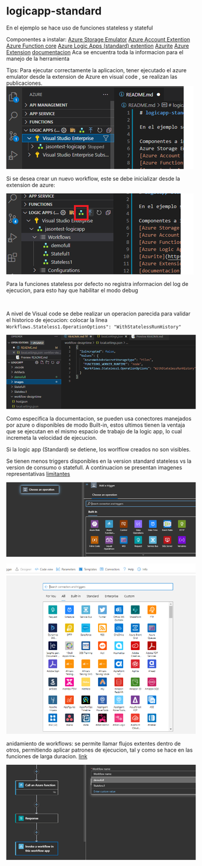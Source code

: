 # logicapp-standard

En el ejemplo se hace uso de funciones stateless y stateful

Componentes a instalar:
[Azure Storage Emulator]()
[Azure Account Extention](https://marketplace.visualstudio.com/items?itemName=ms-vscode.azure-account)
[Azure Function core](https://github.com/Azure/azure-functions-core-tools/releases/tag/3.0.3477)
[Azure Logic Apps (standard) extention](https://go.microsoft.com/fwlink/p/?linkid=2143167)
[Azurite](https://www.npmjs.com/package/azurite)
[Azure Extension]()
[documentacion](https://docs.microsoft.com/en-us/azure/logic-apps/single-tenant-overview-compare) Aca se encuentra toda la informacion para el manejo de la herramienta

Tips:
Para ejecutar correctamente la aplicacion, tener ejecutado el azure emulator
desde la extension de Azure en visual code , se realizan las publicaciones.
![](Images/azure-extention.png)

Si se desea crear un nuevo workflow, este se debe inicializar desde la extension de azure:

![](Images/new.png)

Para la funciones stateless por defecto no registra informacion del log de ejecucion, para esto hay que habilitar el modo debug

![]()

A nivel de Visual code se debe realizar un operacion parecida para validar el historico de ejecucion:
colocar la linea `Workflows.Stateless1.OperationOptions": "WithStatelessRunHistory"`

![](Images/vscode-run.png)

Como especifica la documentacion, se pueden usa conectores manejados por azure o disponibles de modo Built-in, estos ultimos tienen la ventaja que se ejecutan en el mismo espacio de trabajo de la logic app, lo cual incremeta la velocidad de ejecucion.

Si la logic app (Standard) se detiene, los worlflow creados no son visibles.

Se tienen menos triggers disponibles en la version standard stateless vs la version de consumo o statefull. A continuacion se presentan imagenes representativas [limitantes](https://docs.microsoft.com/en-us/azure/logic-apps/single-tenant-overview-compare#changed-limited-unavailable-or-unsupported-capabilities)

![](Images/t1.png)

![](Images/t2.png)

anidamiento de workflows: se permite llamar flujos extentes dentro de otros, permitiendo aplicar patrones de ejecucion, tal y como se hace en las funciones de larga duracion. [link](https://docs.microsoft.com/en-us/azure/logic-apps/single-tenant-overview-compare#nested-behavior-differences-between-stateful-and-stateless-workflows)

![](Images/workflow.png)
